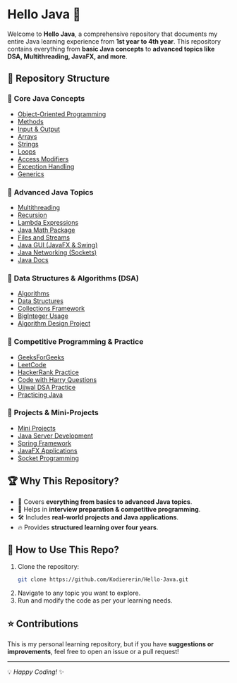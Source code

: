 # Hello Java 🚀

Welcome to **Hello Java**, a comprehensive repository that documents my entire Java learning experience from **1st year to 4th year**. This repository contains everything from **basic Java concepts** to **advanced topics like DSA, Multithreading, JavaFX, and more**.

## 📌 Repository Structure

### 🔹 **Core Java Concepts**
- [Object-Oriented Programming](001_Object_Oriented_Programming/)
- [Methods](01.Methods/)
- [Input & Output](02.InputOutput/)
- [Arrays](03.Array/)
- [Strings](04.String/)
- [Loops](05.Loops/)
- [Access Modifiers](06.AccessModifier/)
- [Exception Handling](08.Exception/)
- [Generics](13.Generics/)

### 🔹 **Advanced Java Topics**
- [Multithreading](07.Multithreading/)
- [Recursion](15.Recursion/)
- [Lambda Expressions](19.LambdaExpression/)
- [Java Math Package](17.java_Math_Package/)
- [Files and Streams](14.FilesAndStreams/)
- [Java GUI (JavaFX & Swing)](18.Java_GUI/)
- [Java Networking (Sockets)](20_JavaSocket/)
- [Java Docs](12.JavaDocs/)

### 🔹 **Data Structures & Algorithms (DSA)**
- [Algorithms](000_Algorithms/)
- [Data Structures](10.DataStructure/)
- [Collections Framework](10.DataStructure_CollectionFramework/)
- [BigInteger Usage](BigInteger/)
- [Algorithm Design Project](Algo_Design_Project/)

### 🔹 **Competitive Programming & Practice**
- [GeeksForGeeks](000_GeeksForGeeks/)
- [LeetCode](LeetCode/)
- [HackerRank Practice](HackerRank_Practise/)
- [Code with Harry Questions](Code_WIth_Harry_Questions/)
- [Ujjwal DSA Practice](UjjwalDSA/)
- [Practicing Java](Practise/)

### 🔹 **Projects & Mini-Projects**
- [Mini Projects](Mini_Project/)
- [Java Server Development](z_JavaServer/)
- [Spring Framework](a_SPRING/)
- [JavaFX Applications](JavaFX/)
- [Socket Programming](20_JavaSocket/)

## 🏆 Why This Repository?
- 📖 Covers **everything from basics to advanced Java topics**.
- 🎯 Helps in **interview preparation & competitive programming**.
- 🛠️ Includes **real-world projects and Java applications**.
- 🔥 Provides **structured learning over four years**.

## 📢 How to Use This Repo?
1. Clone the repository:
   ```sh
   git clone https://github.com/Kodiererin/Hello-Java.git
   ```
2. Navigate to any topic you want to explore.
3. Run and modify the code as per your learning needs.

## ⭐ Contributions
This is my personal learning repository, but if you have **suggestions or improvements**, feel free to open an issue or a pull request!

---
💡 *Happy Coding!* ✨
